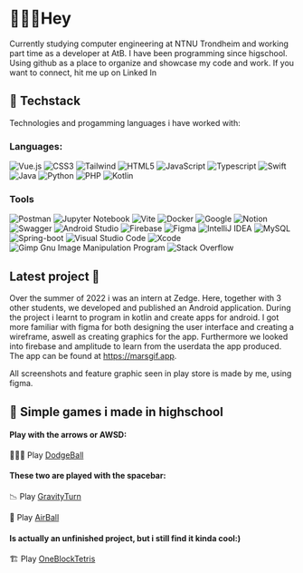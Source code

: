# 🙋🏼‍♂️Hey
Currently studying computer engineering at NTNU Trondheim and working part time as a developer at AtB. I have been programming since higschool.
Using github as a place to organize and showcase my code and work. 
If you want to connect, hit me up on Linked In


<!--Hours coding since september 2021: ![wakatime](https://wakatime.com/badge/user/b2a55441-4654-4f7b-8b35-4a325a0c0fd6.svg)-->

## 🍔 Techstack

Technologies and progamming languages i have worked with:

### Languages:
![Vue.js](https://img.shields.io/badge/vuejs-%2335495e.svg?style=for-the-badge&logo=vuedotjs&logoColor=%234FC08D)
![CSS3](https://img.shields.io/badge/css3-%231572B6.svg?style=for-the-badge&logo=css3&logoColor=white)
![Tailwind](https://img.shields.io/badge/Tailwind_CSS-38B2AC?style=for-the-badge&logo=tailwind-css&logoColor=white)
![HTML5](https://img.shields.io/badge/html5-%23E34F26.svg?style=for-the-badge&logo=html5&logoColor=white)
![JavaScript](https://img.shields.io/badge/javascript-%23323330.svg?style=for-the-badge&logo=javascript&logoColor=%23F7DF1E)
![Typescript](https://img.shields.io/badge/TypeScript-007ACC?style=for-the-badge&logo=typescript&logoColor=white)
![Swift](https://img.shields.io/badge/swift-F54A2A?style=for-the-badge&logo=swift&logoColor=white)
![Java](https://img.shields.io/badge/java-%23ED8B00.svg?style=for-the-badge&logo=java&logoColor=white)
![Python](https://img.shields.io/badge/python-3670A0?style=for-the-badge&logo=python&logoColor=ffdd54)
![PHP](https://img.shields.io/badge/PHP-777BB4?style=for-the-badge&logo=php&logoColor=white)
![Kotlin](https://img.shields.io/badge/kotlin-%230095D5.svg?style=for-the-badge&logo=kotlin&logoColor=white)


### Tools
![Postman](https://img.shields.io/badge/Postman-FF6C37?style=for-the-badge&logo=postman&logoColor=white)
![Jupyter Notebook](https://img.shields.io/badge/jupyter-%23FA0F00.svg?style=for-the-badge&logo=jupyter&logoColor=white)
![Vite](https://img.shields.io/badge/Vite-B73BFE?style=for-the-badge&logo=vite&logoColor=FFD62E)
![Docker](https://img.shields.io/badge/docker-%230db7ed.svg?style=for-the-badge&logo=docker&logoColor=white)
![Google](https://img.shields.io/badge/google-4285F4?style=for-the-badge&logo=google&logoColor=white)
![Notion](https://img.shields.io/badge/Notion-000000?style=for-the-badge&logo=notion&logoColor=white)
![Swagger](https://img.shields.io/badge/Swagger-85EA2D?style=for-the-badge&logo=Swagger&logoColor=white)
![Android Studio](https://img.shields.io/badge/Android%20Studio-3DDC84.svg?style=for-the-badge&logo=android-studio&logoColor=white)
![Firebase](https://img.shields.io/badge/Firebase-039BE5?style=for-the-badge&logo=Firebase&logoColor=white)
![Figma](https://img.shields.io/badge/figma-%23F24E1E.svg?style=for-the-badge&logo=figma&logoColor=white)
![IntelliJ IDEA](https://img.shields.io/badge/IntelliJIDEA-000000.svg?style=for-the-badge&logo=intellij-idea&logoColor=white)
![MySQL](https://img.shields.io/badge/mysql-%2300f.svg?style=for-the-badge&logo=mysql&logoColor=white)
![Spring-boot](https://img.shields.io/badge/Spring_Boot-F2F4F9?style=for-the-badge&logo=spring-boot)
![Visual Studio Code](https://img.shields.io/badge/Visual%20Studio%20Code-0078d7.svg?style=for-the-badge&logo=visual-studio-code&logoColor=white)
![Xcode](https://img.shields.io/badge/Xcode-007ACC?style=for-the-badge&logo=Xcode&logoColor=white)
![Gimp Gnu Image Manipulation Program](https://img.shields.io/badge/Gimp-657D8B?style=for-the-badge&logo=gimp&logoColor=FFFFFF)
![Stack Overflow](https://img.shields.io/badge/-Stackoverflow-FE7A16?style=for-the-badge&logo=stack-overflow&logoColor=white)

## Latest project 🚀
Over the summer of 2022 i was an intern at Zedge. Here, together with 3 other students, we developed and published an Android application. During the project i learnt to program in kotlin and create apps for android. I got more familiar with figma for both designing the user interface and creating a wireframe, aswell as creating graphics for the app. Furthermore we looked into firebase and amplitude to learn from the userdata the app produced. The app can be found at https://marsgif.app.

All screenshots and feature graphic seen in play store is made by me, using figma.

## 🎲 Simple games i made in highschool

#### Play with the arrows or AWSD:
🤹🏻‍♂️ Play [DodgeBall](https://htmlpreview.github.io/?https://github.com/adriawh/Highschool/blob/main/DodgeBall.html)

#### These two are played with the spacebar:
📉 Play [GravityTurn](https://htmlpreview.github.io/?https://github.com/adriawh/Highschool/blob/main/Gravity-turn.html)

🏐 Play [AirBall](https://htmlpreview.github.io/?https://github.com/adriawh/Highschool/blob/main/AirBall.html)

#### Is actually an unfinished project, but i still find it kinda cool:)
🏗 Play [OneBlockTetris](https://htmlpreview.github.io/?https://github.com/adriawh/Highschool/blob/main/OneBlockTetris.html)
